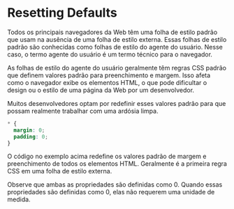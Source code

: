 # Resetting Defaults
Todos os principais navegadores da Web têm uma folha de estilo padrão que usam na ausência de uma folha de estilo externa. Essas folhas de estilo padrão são conhecidas como folhas de estilo do agente do usuário. Nesse caso, o termo agente do usuário é um termo técnico para o navegador.

As folhas de estilo do agente do usuário geralmente têm regras CSS padrão que definem valores padrão para preenchimento e margem. Isso afeta como o navegador exibe os elementos HTML, o que pode dificultar o design ou o estilo de uma página da Web por um desenvolvedor.

Muitos desenvolvedores optam por redefinir esses valores padrão para que possam realmente trabalhar com uma ardósia limpa.

```css
* {
  margin: 0;
  padding: 0;
}
```
O código no exemplo acima redefine os valores padrão de margem e preenchimento de todos os elementos HTML. Geralmente é a primeira regra CSS em uma folha de estilo externa.

Observe que ambas as propriedades são definidas como 0. Quando essas propriedades são definidas como 0, elas não requerem uma unidade de medida.